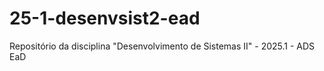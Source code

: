 # 25-1-desenvsist2-ead
Repositório da disciplina "Desenvolvimento de Sistemas II" - 2025.1 - ADS EaD
